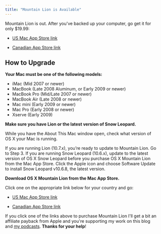 ```yaml
---
title: "Mountain Lion is Available"
---
```

<p>Mountain Lion is out. After you've backed up your computer, go get it for only $19.99:</p>
<ul>
<li><a href="https://click.linksynergy.com/fs-bin/stat?id=6PFrOqNV4B8&offerid=146261&type=3&subid=0&tmpid=1826&RD_PARM1=http%253A%252F%252Fitunes.apple.com%252Fus%252Fapp%252Fos-x-mountain-lion%252Fid537386512%253Fmt%253D12%2526uo%253D4%2526partnerId%253D30" target="itunes_store">US Mac App Store link</a></p>
</li>
<li>
<p><a href="https://click.linksynergy.com/fs-bin/stat?id=6PFrOqNV4B8&offerid=162397&type=3&subid=0&tmpid=3664&RD_PARM1=http%253A%252F%252Fitunes.apple.com%252Fca%252Fapp%252Fos-x-mountain-lion%252Fid537386512%253Fmt%253D12%2526uo%253D4%2526partnerId%253D30" target="itunes_store">Canadian App Store link</a></p>
</li>
</ul>
<h2>How to Upgrade</h2>
<p><strong>Your Mac must be one of the following models:</strong></p>
<ul>
<li>iMac (Mid 2007 or newer)</li>
<li>MacBook (Late 2008 Aluminum, or Early 2009 or newer)</li>
<li>MacBook Pro (Mid/Late 2007 or newer)</li>
<li>MacBook Air (Late 2008 or newer)</li>
<li>Mac mini (Early 2009 or newer)</li>
<li>Mac Pro (Early 2008 or newer)</li>
<li>Xserve (Early 2009)</li>
</ul>
<p><strong>Make sure you have Lion or the latest version of Snow Leopard.</strong></p>
<p>While you have the About This Mac window open, check what version of OS X your Mac is running.</p>
<p>If you are running Lion (10.7.x), you’re ready to update to Mountain Lion. Go to Step 3. If you are running Snow Leopard (10.6.x), update to the latest version of OS X Snow Leopard before you purchase OS X Mountain Lion from the Mac App Store. Click the Apple icon and choose Software Update to install Snow Leopard v10.6.8, the latest version.</p>
<p><strong>Download OS X Mountain Lion from the Mac App Store.</strong></p>
<p>Click one on the appropriate link below for your country and go:</p>
<ul>
<li><a href="https://click.linksynergy.com/fs-bin/stat?id=6PFrOqNV4B8&offerid=146261&type=3&subid=0&tmpid=1826&RD_PARM1=http%253A%252F%252Fitunes.apple.com%252Fus%252Fapp%252Fos-x-mountain-lion%252Fid537386512%253Fmt%253D12%2526uo%253D4%2526partnerId%253D30" target="itunes_store">US Mac App Store link</a></p>
</li>
<li>
<p><a href="https://click.linksynergy.com/fs-bin/stat?id=6PFrOqNV4B8&offerid=162397&type=3&subid=0&tmpid=3664&RD_PARM1=http%253A%252F%252Fitunes.apple.com%252Fca%252Fapp%252Fos-x-mountain-lion%252Fid537386512%253Fmt%253D12%2526uo%253D4%2526partnerId%253D30" target="itunes_store">Canadian App Store link</a></p>
</li>
</ul>
<p>If you click one of the links above to purchase Mountain Lion I'll get a bit an affiliate payback from Apple and you're supporting my work on this blog and <a href="https://ssktn.com">my podcasts</a>. <strong>Thanks for your help</strong>!</p>
